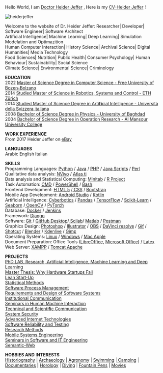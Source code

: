 <body>
<p>Hello World, I am&nbsp;<a href="https://github.com/HeiderJeffer">Doctor Heider Jeffer</a>&nbsp;,&nbsp;Here is my&nbsp;<a href="https://drive.google.com/file/d/1uB9mCDG4rAQJqDdvVBxFBpQ_tI-OG6tU/view?usp=drive_link">CV-Heider Jeffer</a>&nbsp;!</p>

<p style="text-align: justify;"><img alt="heiderjeffer" src="https://komarev.com/ghpvc/?username=heiderjeffer&amp;label=Profile%20views&amp;color=0e75b6&amp;style=flat" />&nbsp;</p>

<p>Welcome to the website of Dr. Heider Jeffer: Researcher| Developer| Software Engineer| Software Architect<br />
Artificial Intelligence| Machine Learning| Deep Learning| Simulation Modelation and Optimazition<br />
Human Computer Interaction| History Science| Archival Science| Digital Humanities| Media Technology<br />
Food Sciences| Nutrition| Public Health| Consumer Psychology| Human Behaviour| Sustainability| Social Science<br />
Climate Science| Environmental Science| Criminology</p>

<p><strong>EDUCATION</strong><br />
2022 <a href="https://www.unibz.it/">Master of Science Degree in Computer Science - Free University of Bozen-Bolzano</a><br />
2014 <a href="https://master-robotics.ethz.ch/">Studied Master of Science in Robotics, Systems and Control - ETH Z&uuml;rich</a><br />
2014 <a href="https://www.usi.ch/en/education/master/artificial-intelligence?utm_term=artificial%20intelligence%20msc&amp;utm_campaign=Master+Artificial+Intelligence+//+EN+%5BCorsi%5D&amp;utm_source=adwords&amp;utm_medium=ppc&amp;hsa_acc=2874806784&amp;hsa_cam=751685933&amp;hsa_grp=147043581540&amp;hsa_ad=648689631091&amp;hsa_src=g&amp;hsa_tgt=kwd-302905493642&amp;hsa_kw=artificial%20intelligence%20msc&amp;hsa_mt=b&amp;hsa_net=adwords&amp;hsa_ver=3&amp;gad_source=1&amp;gclid=Cj0KCQjw3ZayBhDRARIsAPWzx8pqFL90g1gPDBe1dobsMvkR_Swl4tgLUsFSM-Cwy1fnUF-n9dTxE7YaAoc4EALw_wcB">Studied Master of Science Degree in Arti<strong>fi</strong>cial Intelligence - Universit&agrave; della Svizzera italiana</a><br />
2008 <a href="https://en.uobaghdad.edu.iq/">Bachelor of Science Degree in Physics - University of Baghdad</a><br />
2004 <a href="https://muc.edu.iq/en">Bachelor of Science Degree in Operation Research - Al Mansour University College</a></p>

<p><strong>WORK EXPERIENCE</strong><br />
From 2017 Heider Jeffer on <a href="https://www.ebay.it/usr/heidejeffe_0">eBay</a></p>

<p><strong>LANGUAGES</strong><br />
Arabic English Italian</p>

<p><strong>SKILLS&nbsp; </strong><br />
Programming Languages: <a href="https://www.python.org/">Python</a> / <a href="https://www.eclipse.org/">Java</a> / <a href="https://www.phpmyadmin.net/">PHP</a> / <a href="https://www.w3schools.com/js/">Java Scripts</a> / <a href="https://www.perl.org/">Perl</a><br />
Qualitative data analysis: <a href="https://lumivero.com/products/nvivo/">NVivo</a> / <a href="https://atlasti.com/">Atlas ti</a><br />
Data analysis and Statistical Computing: <a href="https://www.minitab.com/en-us/">Minitab</a> / <a href="https://www.r-project.org/">R Project</a><br />
Task Automation: <a href="https://learn.microsoft.com/en-us/windows-server/administration/windows-commands/cmd">CMD</a> / <a href="https://learn.microsoft.com/en-us/powershell/scripting/install/installing-powershell-on-windows?view=powershell-7.3">PowerShell</a> / <a href="https://www.gnu.org/software/bash/">Bash</a><br />
Frontend Development: <a href="https://www.w3schools.com/html/">HTML 5</a> /<a href="https://www.w3schools.com/css/"> CSS</a> / <a href="https://getbootstrap.com/">Bootstrap</a><br />
Mobile App Development: <a href="https://developer.android.com/studio">Android Studio</a> / <a href="https://kotlinlang.org/">Kotlin</a><br />
Artificial Intelligence: <a href="https://cyberbotics.com/">Cyberbotics</a> / <a href="https://pandas.pydata.org/">Pandas</a> / <a href="https://www.tensorflow.org/">TensorFlow</a> / <a href="https://scikit-learn.org/stable/">Scikit-Learn</a> / <a href="https://seaborn.pydata.org/">Seaborn</a> /<a href="https://opencv.org/"> OpenCV</a> / <a href="https://pytorch.org/">PyTorch</a><br />
Database: <a href="https://www.docker.com/">Docker</a> / <a href="https://www.jenkins.io/">Jenkins</a><br />
Framework: <a href="https://www.djangoproject.com/">Django</a><br />
Software: <a href="https://git-scm.com/">Git</a> / <a href="https://desktop.github.com/">GitHub Desktop</a>/<a href="https://www.scilab.org/"> Scilab</a>/ <a href="https://www.mathworks.com/products/matlab.html">Matlab</a> / <a href="https://www.postman.com/">Postman</a><br />
Graphics Design: <a href="https://www.adobe.com/products/photoshop.html">Photoshop</a> / <a href="https://www.adobe.com/products/illustrator.html#%3A~%3Atext%3DAdobe%20Illustrator%20is%20the%20industry%2Cfor%20Patterns%20or%20Global%20Edits">Illustrator</a> / <a href="https://obsproject.com/">OBS</a> / <a href="https://www.blackmagicdesign.com/products/davinciresolve">DaVinci resolve</a> / <a href="https://ezgif.com/maker">Gif</a> / <a href="https://shotcut.org/">Shotcut</a> / <a href="https://www.blender.org/">Blender</a> / <a href="https://kdenlive.org/en/">Kdenlive</a> / <a href="https://www.gimp.org/">Gimp </a><br />
Operating Systems: <a href="https://www.kernel.org/">Linux</a> / <a href="https://www.microsoft.com/en-us/windows">Windows</a> / <a href="https://support.apple.com/guide/mac-help/welcome/mac">Mac Apple</a><br />
Document Preparation: Office Tools (<a href="https://www.libreoffice.org/">LibreOffice</a>, <a href="https://www.office.com/">Microsoft Office</a>) / <a href="https://www.overleaf.com/">Latex</a><br />
Web Server: <a href="https://www.apachefriends.org/">XAMPP</a> / <a href="https://tomcat.apache.org/">Tomcat Apache</a></p>

<p><strong>PROJECTS</strong><br />
<a href="https://drive.google.com/drive/folders/1jw7D6sPe303Ky1bxFcIY8Xjzj2v76jax">PhD LAB, Research, Artificial Intelligence, Machine Learning and Deep Learning </a><br />
<a href="https://github.com/HeiderJeffer/Gilgamesh">Master Thesis: Why Hardware Startups Fail</a><br />
<a href="https://github.com/HeiderJeffer/Lean-Start-Up">Lean Start-Up</a><br />
<a href="https://github.com/HeiderJeffer/Statistical-Methods">Statistical Methods<br />
Software Process Management</a><br />
<a href="https://github.com/HeiderJeffer/Requirements-and-Design-of-Software-Systems">Requirements and Design of Software Systems</a><br />
<a href="https://github.com/HeiderJeffer/Institutional-Communication">Institutional Communication</a><br />
<a href="https://github.com/HeiderJeffer/Seminars-in-Human-Machine-Interaction">Seminars in Human Machine Interaction</a><br />
<a href="https://github.com/HeiderJeffer/Technical-and-Scientific-Communication/">Technical and Scienti<strong>fi</strong>c Communication</a><br />
<a href="https://github.com/HeiderJeffer/System-Security">System Security</a><br />
<a href="https://github.com/HeiderJeffer/Advanced-Internet-Technologies">Advanced Internet Technologies</a><br />
<a href="https://github.com/HeiderJeffer/Software-Reliability-and-Testing">Software Reliability and Testing</a><br />
<a href="https://github.com/HeiderJeffer/Research-Methods">Research Methods</a><br />
<a href="https://github.com/HeiderJeffer/Mobile-Systems-Engineering">Mobile Systems Engineering</a><br />
<a href="https://github.com/HeiderJeffer/Seminars-in-Software-and-IT-Engineering">Seminars in Software and IT Engineering</a><br />
<a href="https://github.com/HeiderJeffer/Semantic-Web">Semantic-Web</a></p>

<strong>HOBBIES AND INTERESTS</strong><br />
<a href="https://en.wikipedia.org/wiki/Historiography">Historiography</a> | <a href="https://en.wikipedia.org/wiki/Archaeology">Archaeology</a> | <a href="https://en.wikipedia.org/wiki/Agronomy">Agronomy</a> | <a href="https://en.wikipedia.org/wiki/Swimming">Swimming</a> |<a href="https://en.wikipedia.org/wiki/Camping"> Camping</a> | <a href="https://en.wikipedia.org/wiki/Documentary_film">Documentaries</a> | <a href="https://en.wikipedia.org/wiki/Chronometry">Horology</a> | <a href="https://en.wikipedia.org/wiki/Underwater_diving">Diving</a> | <a href="https://en.wikipedia.org/wiki/Fountain_pen">Fountain Pens</a> | <a href="https://en.wikipedia.org/wiki/Film">Movies</a></p>

</body>



<!--
<table align="left" border="1" cellpadding="1" cellspacing="1" style="width: 980px;">
	<tbody>
		<tr>
			<td><span class="marker">Programming Languages</span></td>
			<td><span class="marker"><a href="https://www.python.org/">Python</a> / <a href="https://www.eclipse.org/">Java </a>/ <a href="https://www.phpmyadmin.net/">PHP</a> / </span><a href="https://www.w3schools.com/js/">Java Scripts</a><span class="marker"> / <a href="https://www.perl.org/">Perl</a></span></td>
		</tr>
		<tr>
			<td><span style="line-height: 107%;">Qualitative data analysis</span></td>
			<td><span style="line-height: 107%;"><a href="https://lumivero.com/products/nvivo/">NVivo</a> / <a href="https://atlasti.com/">Atlas ti</a></span></td>
		</tr>
		<tr>
			<td>Data analysis and Statistical Computing</td>
			<td><font color="#000000"><a href="https://www.minitab.com/en-us/">Minitab</a>&nbsp;</font>/&nbsp;<span style="font-size: 10pt; line-height: 107%; font-family: Georgia, serif;"><a href="https://www.r-project.org/">R Project</a></span><font color="#000000">&nbsp;</font></td>
		</tr>
		<tr>
			<td><span class="marker">Task Automation</span></td>
			<td><span class="marker"><a href="https://learn.microsoft.com/en-us/windows-server/administration/windows-commands/cmd">CMD</a> / <a href="https://learn.microsoft.com/en-us/powershell/scripting/install/installing-powershell-on-windows?view=powershell-7.3">PowerShell </a>/ <a href="https://www.gnu.org/software/bash/">Bash</a></span></td>
		</tr>
		<tr>
			<td><span class="marker">Frontend Developmen</span></td>
			<td><span class="marker"><a href="https://www.w3schools.com/html/">HTML 5</a> /<a href="https://www.w3schools.com/css/"> CSS </a>/ <a href="https://getbootstrap.com/">Bootstrap</a></span></td>
		</tr>
		<tr>
			<td><span class="marker">Mobile App Development</span></td>
			<td><span class="marker"><a href="https://developer.android.com/studio">Android Studio</a> / <a href="https://kotlinlang.org/">Kotlin</a></span></td>
		</tr>
		<tr>
			<td><span class="marker">AI/ML/DL</span></td>
			<td><span class="marker"><a href="https://cyberbotics.com/">Cyberbotics</a> / <a href="https://pandas.pydata.org/">Pandas </a>/ <a href="https://www.tensorflow.org/">TensorFlow </a>/ <a href="https://scikit-learn.org/stable/">Scikit-Learn </a>/ <a href="https://seaborn.pydata.org/">Seaborn </a>/<a href="https://opencv.org/"> OpenCV </a>/ <a href="https://pytorch.org/">PyTorch</a></span></td>
		</tr>
		<tr>
			<td><span class="marker">Database</span></td>
			<td><span class="marker"><a href="https://www.docker.com/">Docker</a> / <a href="https://www.jenkins.io/">Jenkins</a></span></td>
		</tr>
		<tr>
			<td><span class="marker">Framework</span></td>
			<td><span style="line-height: 107%;"><a href="https://www.djangoproject.com/">Django</a></span></td>
		</tr>
		<tr>
			<td><span class="marker">Software</span></td>
			<td><span class="marker"><a href="https://git-scm.com/">Git</a> /&nbsp;</span><a href="https://desktop.github.com/">GitHub Desktop</a><span class="marker">/<a href="https://www.scilab.org/"> Scilab</a>/ <a href="https://www.mathworks.com/products/matlab.html">Matlab </a>/ <a href="https://www.postman.com/">Postman</a></span></td>
		</tr>
		<tr>
			<td><span class="marker">Graphics Editor and Design</span></td>
			<td><span class="marker"><a href="https://www.adobe.com/products/photoshop.html">Photoshop</a> /&nbsp;</span><a href="https://www.adobe.com/products/illustrator.html#:~:text=Adobe%20Illustrator%20is%20the%20industry,for%20Patterns%20or%20Global%20Edits.">Illustrator&nbsp;</a><span class="marker">/ <a href="https://obsproject.com/">OBS </a>/ <a href="https://www.blackmagicdesign.com/products/davinciresolve">DaVinci resolve </a>/ <a href="https://ezgif.com/maker">Gif </a>/ <a href="https://shotcut.org/">Shotcut </a>/ <a href="https://www.blender.org/">Blender </a>/ <a href="https://kdenlive.org/en/">Kdenlive </a>/ <a href="https://www.gimp.org/">Gimp&nbsp;</a></span></td>
		</tr>
		<tr>
			<td><span class="marker">Operating Systems</span></td>
			<td><span class="marker"><a href="https://www.kernel.org/">Linux</a> / <a href="https://www.microsoft.com/en-us/windows">Windows </a>/ <a href="https://support.apple.com/guide/mac-help/welcome/mac">Mac Apple</a></span></td>
		</tr>
		<tr>
			<td><span class="marker">Document Preparation</span></td>
			<td><span class="marker">Office Tools (<a href="https://www.libreoffice.org/">LibreOffice</a>, <a href="https://www.office.com/">Microsoft Office</a>) / <a href="https://www.overleaf.com/">Latex</a></span></td>
		</tr>
		<tr>
			<td><span class="marker">Web Server</span></td>
			<td><span class="marker"><a href="https://www.apachefriends.org/">XAMPP</a> /&nbsp;</span><a href="https://tomcat.apache.org/">Tomcat Apache</a></td>
		</tr>
	</tbody>
</table>
<body>
<table border="1" cellpadding="0" cellspacing="0" style="width:721px;" width="721">
	<tbody>
		<tr>
			<td style="width:719px;">
			<p><strong>Hello World, I am </strong><a href="https://github.com/HeiderJeffer"><strong> Doctor Heider Jeffer</strong></a>&nbsp;,<strong> Here is my</strong> <strong><a href="https://drive.google.com/file/d/1uB9mCDG4rAQJqDdvVBxFBpQ_tI-OG6tU/view?usp=drive_link">CV-Heider Jeffer</a>&nbsp;!</strong></p>
			</td>
		</tr>
		<tr>
			<td style="height:32px;">
			<p><strong> Welcome to the website of Dr. Heider Jeffer: Researcher| Developer| Software Engineer| Software Architect<br />
			Artificial Intelligence| Machine Learning| Deep Learning| Simulation Modelation and Optimazition <br />
			Human Computer Interaction| History Science| Archival Science| Digital Humanities| Media Technology <br />
			Food Sciences| Nutrition| Public Health| Consumer Psychology| Human Behaviour| Sustainability| Social Science<br />
			Climate Science| Environmental Science| Criminology</strong></p>
			</td>
		</tr>
	</tbody>
</table>





### Programming Languages
Python / Java / PHP / Java Scrips / Perl
### Task Automation
CMD / PowerShell / Bash
### Frontend Development
HTML 5 / CSS / Bootstrap
### Mobile App Development
Android Studio / Kotlin
### AI/ML/DL
Cyberbotics / Pandas / TensorFlow / Scikit-Learn / Seaborn / OpenCV / PyTorch
### Database
Docker / Jenkins
### Framework
Django
### Software
Git / Scilab / Matlab / Postman
### Graphics Editor and Design
Adobe Photoshop / OBS / DaVinci resolve / Gif / Shotcut / Blender / Kdenlive / Gimp / kdenlive / Adobe Illustrator
### Operating Systems
Linux / Windows / Mac Apple
### Document Preparation
Office Tools (LibreOffice, Microsoft Office) / Latex
### Web Server
XAMPP / Tomcat Appache



<img align="right" alt="Coding" width="200"  data-cke-saved-src="https://im4.ezgif.com/tmp/ezgif-4-1e0a8a5b10.webp" src="https://im4.ezgif.com/tmp/ezgif-4-1e0a8a5b10.webp">
<body>

  ### Programming Languages
<a  data-cke-saved-href="https://www.python.org" href="https://www.python.org" rel="noreferrer" target="_blank"><img alt="python" height="40"  data-cke-saved-src="https://raw.githubusercontent.com/devicons/devicon/master/icons/python/python-original.svg" src="https://raw.githubusercontent.com/devicons/devicon/master/icons/python/python-original.svg" width="40" /></a>&nbsp;<a  data-cke-saved-href="https://www.java.com" href="https://www.java.com" rel="noreferrer" target="_blank"><img alt="java" height="40"  data-cke-saved-src="https://raw.githubusercontent.com/devicons/devicon/master/icons/java/java-original.svg" src="https://raw.githubusercontent.com/devicons/devicon/master/icons/java/java-original.svg" width="40" /></a>&nbsp;<a  data-cke-saved-href="https://developer.mozilla.org/en-US/docs/Web/JavaScript" href="https://developer.mozilla.org/en-US/docs/Web/JavaScript" rel="noreferrer" target="_blank"><img alt="javascript" height="40"  data-cke-saved-src="https://raw.githubusercontent.com/devicons/devicon/master/icons/javascript/javascript-original.svg" src="https://raw.githubusercontent.com/devicons/devicon/master/icons/javascript/javascript-original.svg" width="40" /></a>&nbsp;<a  data-cke-saved-href="https://www.php.net" href="https://www.php.net" rel="noreferrer" target="_blank"><img alt="php"  data-cke-saved-src="https://raw.githubusercontent.com/devicons/devicon/master/icons/php/php-original.svg" src="https://raw.githubusercontent.com/devicons/devicon/master/icons/php/php-original.svg" style="width: 40px; height: 40px;" /></a>&nbsp;<a  data-cke-saved-href="https://www.perl.org/" href="https://www.perl.org/"><img  data-cke-saved-src="https://bluemarkacademy.com/wp-content/uploads/2021/01/perl.jpg" src="https://bluemarkacademy.com/wp-content/uploads/2021/01/perl.jpg" style="width: 30px; height: 30px;" /></a> 


### Task Automation
<a  data-cke-saved-href="https://www.gnu.org/software/bash/" href="https://www.gnu.org/software/bash/"><img  data-cke-saved-src="https://orion42.net/wp-content/uploads/2019/10/full_colored_dark_green42-428x400.png" src="https://orion42.net/wp-content/uploads/2019/10/full_colored_dark_green42-428x400.png" style="width: 40px; height: 40px;" /></a>&nbsp;<a  data-cke-saved-href="https://learn.microsoft.com/en-us/windows-server/administration/windows-commands/powershell" href="https://learn.microsoft.com/en-us/windows-server/administration/windows-commands/powershell"><img alt="CDN media"  data-cke-saved-src="https://i.redd.it/cvt4kgax95071.png" src="https://i.redd.it/cvt4kgax95071.png" style="width: 40px; height: 40px;" /></a>&nbsp;<a  data-cke-saved-href="https://github.com/microsoft/terminal" href="https://github.com/microsoft/terminal"><img  data-cke-saved-src="https://upload.wikimedia.org/wikipedia/commons/thumb/5/51/Windows_Terminal_logo.svg/1280px-Windows_Terminal_logo.svg.png" src="https://upload.wikimedia.org/wikipedia/commons/thumb/5/51/Windows_Terminal_logo.svg/1280px-Windows_Terminal_logo.svg.png" style="width: 40px; height: 40px;" /></a>

### Frontend Development
<a  data-cke-saved-href="https://www.w3.org/html/" href="https://www.w3.org/html/" rel="noreferrer" target="_blank"><img alt="html5" height="40"  data-cke-saved-src="https://raw.githubusercontent.com/devicons/devicon/master/icons/html5/html5-original-wordmark.svg" src="https://raw.githubusercontent.com/devicons/devicon/master/icons/html5/html5-original-wordmark.svg" width="40" /></a>&nbsp;<a  data-cke-saved-href="https://www.w3schools.com/css/" href="https://www.w3schools.com/css/" rel="noreferrer" target="_blank"><img alt="css3" height="40"  data-cke-saved-src="https://raw.githubusercontent.com/devicons/devicon/master/icons/css3/css3-original-wordmark.svg" src="https://raw.githubusercontent.com/devicons/devicon/master/icons/css3/css3-original-wordmark.svg" width="40" /></a>&nbsp;<a  data-cke-saved-href="https://getbootstrap.com" href="https://getbootstrap.com" rel="noreferrer" target="_blank"><img alt="bootstrap"  data-cke-saved-src="https://raw.githubusercontent.com/devicons/devicon/master/icons/bootstrap/bootstrap-plain-wordmark.svg" src="https://raw.githubusercontent.com/devicons/devicon/master/icons/bootstrap/bootstrap-plain-wordmark.svg" style="width: 40px; height: 40px;" /></a> 

### Mobile App Development
<a  data-cke-saved-href="https://developer.android.com" href="https://developer.android.com" rel="noreferrer" target="_blank"><img alt="android" height="40"  data-cke-saved-src="https://raw.githubusercontent.com/devicons/devicon/master/icons/android/android-original-wordmark.svg" src="https://raw.githubusercontent.com/devicons/devicon/master/icons/android/android-original-wordmark.svg" width="40" /></a>&nbsp;<a  data-cke-saved-href="https://kotlinlang.org" href="https://kotlinlang.org" rel="noreferrer" target="_blank"><img alt="kotlin" height="40"  data-cke-saved-src="https://www.vectorlogo.zone/logos/kotlinlang/kotlinlang-icon.svg" src="https://www.vectorlogo.zone/logos/kotlinlang/kotlinlang-icon.svg" width="40" /></a> 

### AI/ML/DL
<p><a  data-cke-saved-href="https://cyberbotics.com/" href="https://cyberbotics.com/" target="_blank"><img id="we"  data-cke-saved-src="https://cyberbotics.com/assets/images/webots.png" src="https://cyberbotics.com/assets/images/webots.png" style="height: 40px; width: 40px;" /></a>&nbsp; 
<a  data-cke-saved-href="https://www.tensorflow.org" href="https://www.tensorflow.org" rel="noreferrer" target="_blank"><img alt="tensorflow" height="40"  data-cke-saved-src="https://www.vectorlogo.zone/logos/tensorflow/tensorflow-icon.svg" src="https://www.vectorlogo.zone/logos/tensorflow/tensorflow-icon.svg" width="40" /></a>&nbsp;<a  data-cke-saved-href="https://scikit-learn.org/" href="https://scikit-learn.org/" rel="noreferrer" target="_blank"><img alt="scikit_learn" height="40"  data-cke-saved-src="https://upload.wikimedia.org/wikipedia/commons/0/05/Scikit_learn_logo_small.svg" src="https://upload.wikimedia.org/wikipedia/commons/0/05/Scikit_learn_logo_small.svg" width="40" /></a>&nbsp;<a  data-cke-saved-href="https://opencv.org/" href="https://opencv.org/" rel="noreferrer" target="_blank"><img alt="opencv" height="40"  data-cke-saved-src="https://www.vectorlogo.zone/logos/opencv/opencv-icon.svg" src="https://www.vectorlogo.zone/logos/opencv/opencv-icon.svg" width="40" /></a>&nbsp;<a  data-cke-saved-href="https://pytorch.org/" href="https://pytorch.org/" rel="noreferrer" target="_blank"><img alt="pytorch" height="40"  data-cke-saved-src="https://www.vectorlogo.zone/logos/pytorch/pytorch-icon.svg" src="https://www.vectorlogo.zone/logos/pytorch/pytorch-icon.svg" width="40" /></a>&nbsp;<a  data-cke-saved-href="https://pandas.pydata.org/" href="https://pandas.pydata.org/" rel="noreferrer" target="_blank"><img alt="pandas" height="40"  data-cke-saved-src="https://raw.githubusercontent.com/devicons/devicon/2ae2a900d2f041da66e950e4d48052658d850630/icons/pandas/pandas-original.svg" src="https://raw.githubusercontent.com/devicons/devicon/2ae2a900d2f041da66e950e4d48052658d850630/icons/pandas/pandas-original.svg" width="40" /></a>&nbsp;<a  data-cke-saved-href="https://seaborn.pydata.org/" href="https://seaborn.pydata.org/" rel="noreferrer" target="_blank"><img alt="seaborn" height="40"  data-cke-saved-src="https://seaborn.pydata.org/_images/logo-mark-lightbg.svg" src="https://seaborn.pydata.org/_images/logo-mark-lightbg.svg" width="40" /></a>

### Database
<a  data-cke-saved-href="https://www.mysql.com/" href="https://www.mysql.com/" rel="noreferrer" target="_blank"><img alt="mysql" height="40"  data-cke-saved-src="https://raw.githubusercontent.com/devicons/devicon/master/icons/mysql/mysql-original-wordmark.svg" src="https://raw.githubusercontent.com/devicons/devicon/master/icons/mysql/mysql-original-wordmark.svg" width="40" /></a>&nbsp;<a  data-cke-saved-href="https://www.sqlite.org/" href="https://www.sqlite.org/" rel="noreferrer" target="_blank"><img alt="sqlite" height="40"  data-cke-saved-src="https://www.vectorlogo.zone/logos/sqlite/sqlite-icon.svg" src="https://www.vectorlogo.zone/logos/sqlite/sqlite-icon.svg" width="40" /></a>

### Devops
<a  data-cke-saved-href="https://www.docker.com/" href="https://www.docker.com/" rel="noreferrer" target="_blank"><img alt="docker" height="40"  data-cke-saved-src="https://raw.githubusercontent.com/devicons/devicon/master/icons/docker/docker-original-wordmark.svg" src="https://raw.githubusercontent.com/devicons/devicon/master/icons/docker/docker-original-wordmark.svg" width="40" /></a>&nbsp;<a  data-cke-saved-href="https://www.jenkins.io" href="https://www.jenkins.io" rel="noreferrer" target="_blank"><img alt="jenkins" height="40"  data-cke-saved-src="https://www.vectorlogo.zone/logos/jenkins/jenkins-icon.svg" src="https://www.vectorlogo.zone/logos/jenkins/jenkins-icon.svg" width="40" /></a> 
### Framework
<a  data-cke-saved-href="https://www.djangoproject.com/" href="https://www.djangoproject.com/" rel="noreferrer" target="_blank"><img alt="django" height="40"  data-cke-saved-src="https://cdn.worldvectorlogo.com/logos/django.svg" src="https://cdn.worldvectorlogo.com/logos/django.svg" width="40" /></a> 

### Graphics Editor
<a  data-cke-saved-href="https://www.photoshop.com/en" href="https://www.photoshop.com/en" rel="noreferrer" target="_blank"><img alt="photoshop" height="40"  data-cke-saved-src="https://raw.githubusercontent.com/devicons/devicon/master/icons/photoshop/photoshop-line.svg" src="https://raw.githubusercontent.com/devicons/devicon/master/icons/photoshop/photoshop-line.svg" width="40" /></a>&nbsp;<a  data-cke-saved-href="https://www.adobe.com/in/products/illustrator.html" href="https://www.adobe.com/in/products/illustrator.html" rel="noreferrer" target="_blank"><img alt="illustrator" height="40"  data-cke-saved-src="https://www.vectorlogo.zone/logos/adobe_illustrator/adobe_illustrator-icon.svg" src="https://www.vectorlogo.zone/logos/adobe_illustrator/adobe_illustrator-icon.svg" width="40" /></a>&nbsp;<a  data-cke-saved-href="https://www.adobe.com/products/xd.html" href="https://www.adobe.com/products/xd.html" rel="noreferrer" target="_blank"><img alt="xd"  data-cke-saved-src="https://cdn.worldvectorlogo.com/logos/adobe-xd.svg" src="https://cdn.worldvectorlogo.com/logos/adobe-xd.svg" style="width: 40px; height: 40px;" /></a>&nbsp;<a  data-cke-saved-href="https://www.blackmagicdesign.com/products/davinciresolve" href="https://www.blackmagicdesign.com/products/davinciresolve"><img alt="File:DaVinci Resolve 17 logo.svg"  data-cke-saved-src="https://upload.wikimedia.org/wikipedia/commons/thumb/9/90/DaVinci_Resolve_17_logo.svg/65px-DaVinci_Resolve_17_logo.svg.png?20211228192035" src="https://upload.wikimedia.org/wikipedia/commons/thumb/9/90/DaVinci_Resolve_17_logo.svg/65px-DaVinci_Resolve_17_logo.svg.png?20211228192035" style="height: 40px; width: 40px;" /></a>&nbsp;<a  data-cke-saved-href="https://www.blender.org/" href="https://www.blender.org/"><img alt="File:Blender logo no text.svg"  data-cke-saved-src="https://upload.wikimedia.org/wikipedia/commons/thumb/0/0c/Blender_logo_no_text.svg/512px-Blender_logo_no_text.svg.png?20210507122249" src="https://upload.wikimedia.org/wikipedia/commons/thumb/0/0c/Blender_logo_no_text.svg/512px-Blender_logo_no_text.svg.png?20210507122249" style="height: 40px; width: 40px;" /></a>

### Software
<a  data-cke-saved-href="https://www.mathworks.com/" href="https://www.mathworks.com/" rel="noreferrer" target="_blank"><img alt="matlab" height="40"  data-cke-saved-src="https://upload.wikimedia.org/wikipedia/commons/2/21/Matlab_Logo.png" src="https://upload.wikimedia.org/wikipedia/commons/2/21/Matlab_Logo.png" width="40" /></a>&nbsp;<a  data-cke-saved-href="https://git-scm.com/" href="https://git-scm.com/" rel="noreferrer" target="_blank"><img alt="git" height="40"  data-cke-saved-src="https://www.vectorlogo.zone/logos/git-scm/git-scm-icon.svg" src="https://www.vectorlogo.zone/logos/git-scm/git-scm-icon.svg" width="40" /></a>&nbsp;<a  data-cke-saved-href="https://postman.com" href="https://postman.com" rel="noreferrer" target="_blank"><img alt="postman" height="40"  data-cke-saved-src="https://www.vectorlogo.zone/logos/getpostman/getpostman-icon.svg" src="https://www.vectorlogo.zone/logos/getpostman/getpostman-icon.svg" width="40" /></a>&nbsp;<a  data-cke-saved-href="https://www.sketch.com/" href="https://www.sketch.com/" rel="noreferrer" target="_blank"><img alt="sketch" height="40"  data-cke-saved-src="https://www.vectorlogo.zone/logos/sketchapp/sketchapp-icon.svg" src="https://www.vectorlogo.zone/logos/sketchapp/sketchapp-icon.svg" width="40" /></a> 

### Operating Systems
<p><a  data-cke-saved-href="https://www.microsoft.com/en-us/windows" href="https://www.microsoft.com/en-us/windows"><img alt=""  data-cke-saved-src="https://upload.wikimedia.org/wikipedia/commons/thumb/0/0a/Unofficial_Windows_logo_variant_-_2002%E2%80%932012_%28Multicolored%29.svg/2321px-Unofficial_Windows_logo_variant_-_2002%E2%80%932012_%28Multicolored%29.svg.png" src="https://upload.wikimedia.org/wikipedia/commons/thumb/0/0a/Unofficial_Windows_logo_variant_-_2002%E2%80%932012_%28Multicolored%29.svg/2321px-Unofficial_Windows_logo_variant_-_2002%E2%80%932012_%28Multicolored%29.svg.png" style="width: 40px; height: 40px;" /></a>&nbsp;<a  data-cke-saved-href="https://www.linux.org/" href="https://www.linux.org/" rel="noreferrer" target="_blank"><img alt="linux" height="40"  data-cke-saved-src="https://raw.githubusercontent.com/devicons/devicon/master/icons/linux/linux-original.svg" src="https://raw.githubusercontent.com/devicons/devicon/master/icons/linux/linux-original.svg" width="40" /></a>&nbsp;<a  data-cke-saved-href="https://www.apple.com/" href="https://www.apple.com/"><img alt="m"  data-cke-saved-src="https://upload.wikimedia.org/wikipedia/commons/thumb/a/ab/Icon-Mac.svg/256px-Icon-Mac.svg.png" src="https://upload.wikimedia.org/wikipedia/commons/thumb/a/ab/Icon-Mac.svg/256px-Icon-Mac.svg.png" style="width: 40px; height: 40px;" /></a> 

  
  <p><img align="left"  data-cke-saved-src="https://github-readme-stats.vercel.app/api/top-langs?username=heiderjeffer&show_icons=true&locale=en&layout=compact" src="https://github-readme-stats.vercel.app/api/top-langs?username=heiderjeffer&show_icons=true&locale=en&layout=compact" alt="heiderjeffer" /></p>
<p>&nbsp;<img align="center"  data-cke-saved-src="https://github-readme-stats.vercel.app/api?username=heiderjeffer&show_icons=true&locale=en" src="https://github-readme-stats.vercel.app/api?username=heiderjeffer&show_icons=true&locale=en" alt="heiderjeffer" /></p>
<p><img align="center"  data-cke-saved-src="https://github-readme-streak-stats.herokuapp.com/?user=heiderjeffer&" src="https://github-readme-streak-stats.herokuapp.com/?user=heiderjeffer&" alt="heiderjeffer" /></p>
  
  
  
--></body>
